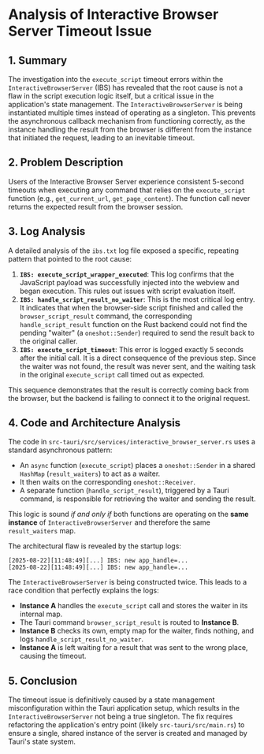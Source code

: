 # Analysis of Interactive Browser Server Timeout Issue

## 1. Summary

The investigation into the `execute_script` timeout errors within the `InteractiveBrowserServer` (IBS) has revealed that the root cause is not a flaw in the script execution logic itself, but a critical issue in the application's state management. The `InteractiveBrowserServer` is being instantiated multiple times instead of operating as a singleton. This prevents the asynchronous callback mechanism from functioning correctly, as the instance handling the result from the browser is different from the instance that initiated the request, leading to an inevitable timeout.

## 2. Problem Description

Users of the Interactive Browser Server experience consistent 5-second timeouts when executing any command that relies on the `execute_script` function (e.g., `get_current_url`, `get_page_content`). The function call never returns the expected result from the browser session.

## 3. Log Analysis

A detailed analysis of the `ibs.txt` log file exposed a specific, repeating pattern that pointed to the root cause:

1.  **`IBS: execute_script_wrapper_executed`**: This log confirms that the JavaScript payload was successfully injected into the webview and began execution. This rules out issues with script evaluation itself.
2.  **`IBS: handle_script_result_no_waiter`**: This is the most critical log entry. It indicates that when the browser-side script finished and called the `browser_script_result` command, the corresponding `handle_script_result` function on the Rust backend could not find the pending "waiter" (a `oneshot::Sender`) required to send the result back to the original caller.
3.  **`IBS: execute_script_timeout`**: This error is logged exactly 5 seconds after the initial call. It is a direct consequence of the previous step. Since the waiter was not found, the result was never sent, and the waiting task in the original `execute_script` call timed out as expected.

This sequence demonstrates that the result is correctly coming back from the browser, but the backend is failing to connect it to the original request.

## 4. Code and Architecture Analysis

The code in `src-tauri/src/services/interactive_browser_server.rs` uses a standard asynchronous pattern:
- An `async` function (`execute_script`) places a `oneshot::Sender` in a shared `HashMap` (`result_waiters`) to act as a waiter.
- It then waits on the corresponding `oneshot::Receiver`.
- A separate function (`handle_script_result`), triggered by a Tauri command, is responsible for retrieving the waiter and sending the result.

This logic is sound *if and only if* both functions are operating on the **same instance** of `InteractiveBrowserServer` and therefore the same `result_waiters` map.

The architectural flaw is revealed by the startup logs:
```
[2025-08-22][11:48:49][...] IBS: new app_handle=...
[2025-08-22][11:48:49][...] IBS: new app_handle=...
```
The `InteractiveBrowserServer` is being constructed twice. This leads to a race condition that perfectly explains the logs:
- **Instance A** handles the `execute_script` call and stores the waiter in its internal map.
- The Tauri command `browser_script_result` is routed to **Instance B**.
- **Instance B** checks its own, empty map for the waiter, finds nothing, and logs `handle_script_result_no_waiter`.
- **Instance A** is left waiting for a result that was sent to the wrong place, causing the timeout.

## 5. Conclusion

The timeout issue is definitively caused by a state management misconfiguration within the Tauri application setup, which results in the `InteractiveBrowserServer` not being a true singleton. The fix requires refactoring the application's entry point (likely `src-tauri/src/main.rs`) to ensure a single, shared instance of the server is created and managed by Tauri's state system.
